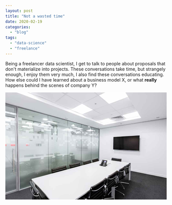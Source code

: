 ```yaml
---
layout: post
title: "Not a wasted time"
date: 2020-02-19
categories: 
  - "blog"
tags: 
  - "data-science"
  - "freelance"
---
```


Being a freelancer data scientist, I get to talk to people about proposals that don't materialize into projects. These conversations take time, but strangely enough, I enjoy them very much, I also find these conversations educating. How else could I have learned about a business model X, or what **really** happens behind the scenes of company Y?

![](/assets/images/2020/02/pexels-photo-260689.jpeg?w=1000)
